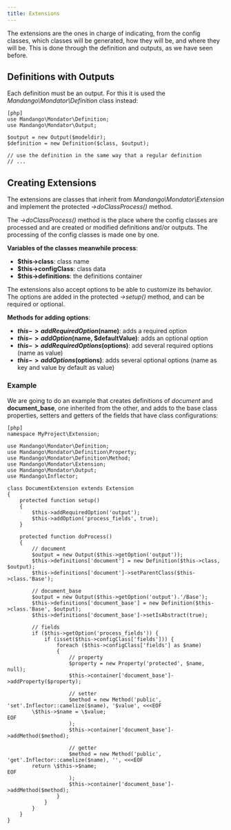 ```yaml
---
title: Extensions
---
```


The extensions are the ones in charge of indicating, from the config classes,
which classes will be generated, how they will be, and where they will be.
This is done through the definition and outputs, as we have seen before.

Definitions with Outputs
------------------------

Each definition must be an output. For this it is used the
*Mandango\Mondator\Definition* class instead:

    [php]
    use Mandango\Mondator\Definition;
    use Mandango\Mondator\Output;

    $output = new Output($modeldir);
    $definition = new Definition($class, $output);

    // use the definition in the same way that a regular definition
    // ...

Creating Extensions
-------------------

The extensions are classes that inherit from *Mandango\Mondator\Extension* and
implement the protected *->doClassProcess()* method.

The *->doClassProcess()* method is the place where the config classes
are processed and are created or modified definitions and/or outputs. The
processing of the config classes is made one by one.

**Variables of the classes meanwhile process**:

  * **$this->class**: class name
  * **$this->configClass**: class data
  * **$this->definitions**: the definitions container

The extensions also accept options to be able to customize its behavior.
The options are added in the protected *->setup()* method, and can be required
or optional.

**Methods for adding options**:

  * **$this->addRequiredOption($name)**: adds a required option
  * **$this->addOption($name, $defaultValue)**: adds an optional option
  * **$this->addRequiredOptions($options)**: add several required options (name as value)
  * **$this->addOptions($options)**: adds several optional options (name as key and value by default as value)

### Example

We are going to do an example that creates definitions of *document* and
**document_base**, one inherited from the other, and adds to the base class properties,
setters and getters of the fields that have class configurations:

    [php]
    namespace MyProject\Extension;

    use Mandango\Mondator\Definition;
    use Mandango\Mondator\Definition\Property;
    use Mandango\Mondator\Definition\Method;
    use Mandango\Mondator\Extension;
    use Mandango\Mondator\Output;
    use Mandango\Inflector;

    class DocumentExtension extends Extension
    {
        protected function setup()
        {
            $this->addRequiredOption('output');
            $this->addOption('process_fields', true);
        }

        protected function doProcess()
        {
            // document
            $output = new Output($this->getOption('output'));
            $this->definitions['document'] = new Definition($this->class, $output);
            $this->definitions['document']->setParentClass($this->class.'Base');

            // document_base
            $output = new Output($this->getOption('output').'/Base');
            $this->definitions['document_base'] = new Definition($this->class.'Base', $output);
            $this->definitions['document_base']->setIsAbstract(true);

            // fields
            if ($this->getOption('process_fields')) {
                if (isset($this->configClass['fields'])) {
                    foreach ($this->configClass['fields'] as $name)
                    {
                        // property
                        $property = new Property('protected', $name, null);
                        $this->container['document_base']->addProperty($property);

                        // setter
                        $method = new Method('public', 'set'.Inflector::camelize($name), '$value', <<<EOF
            \$this->$name = \$value;
    EOF
                        );
                        $this->container['document_base']->addMethod($method);

                        // getter
                        $method = new Method('public', 'get'.Inflector::camelize($name), '', <<<EOF
            return \$this->$name;
    EOF
                        );
                        $this->container['document_base']->addMethod($method);
                    }
                }
            }
        }
    }